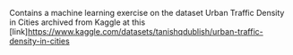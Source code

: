 Contains a machine learning exercise on the dataset Urban Traffic Density in Cities archived from Kaggle at this [link]https://www.kaggle.com/datasets/tanishqdublish/urban-traffic-density-in-cities
